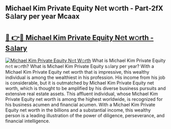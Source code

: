 ## Michael Kim Private Equity N𝚎t w𝚘rth - Part-2fX S𝚊lary per year Mcaax

# <h2><a href="http://gc1qcd9.nevu.top/?p=Michael+Kim+Private+Equity">🔗 👉🔴 Michael Kim Private Equity N𝚎t w𝚘rth - S𝚊lary</a></h2>

[![Michael Kim Private Equity N𝚎t W𝚘rth](https://i.imgur.com/Oavwk0R.jpeg)](http://gc1qcd9.nevu.top/?p=Michael+Kim+Private+Equity)
What is Michael Kim Private Equity n𝚎t w𝚘rth? What is Michael Kim Private Equity s𝚊lary per year?
With a Michael Kim Private Equity net worth that is impressive, this wealthy individual is among the wealthiest in his profession. His income from his job is considerable, but it is outmatched by Michael Kim Private Equity net worth, which is thought to be amplified by his diverse business pursuits and extensive real estate assets. This affluent individual, whose Michael Kim Private Equity net worth is among the highest worldwide, is recognized for his business acumen and financial acumen. With a Michael Kim Private Equity net worth in the billions and a substantial income, this wealthy person is a leading illustration of the power of diligence, perseverance, and financial intelligence.

